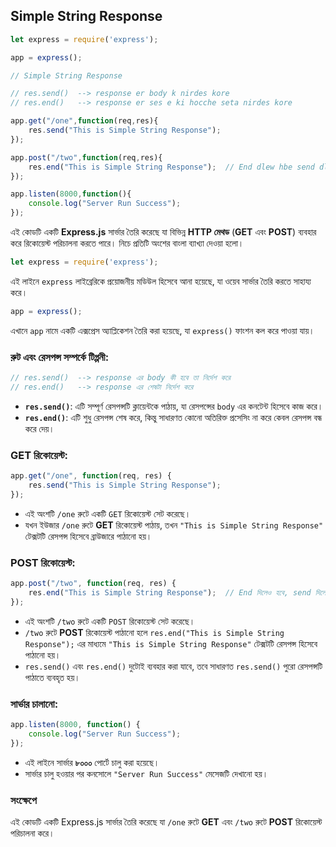 ## **Simple String Response**

```jsx
let express = require('express');

app = express();

// Simple String Response

// res.send()  --> response er body k nirdes kore
// res.end()   --> response er ses e ki hocche seta nirdes kore

app.get("/one",function(req,res){
    res.send("This is Simple String Response");
});

app.post("/two",function(req,res){
    res.end("This is Simple String Response");  // End dlew hbe send dlew hbw
});

app.listen(8000,function(){
    console.log("Server Run Success");
});
```

এই কোডটি একটি **Express.js** সার্ভার তৈরি করেছে যা বিভিন্ন **HTTP মেথড** (**GET** এবং **POST**) ব্যবহার করে রিকোয়েস্ট পরিচালনা করতে পারে। নিচে প্রতিটি অংশের বাংলা ব্যাখ্যা দেওয়া হলো।

```jsx
let express = require('express');

```

এই লাইনে `express` লাইব্রেরিকে প্রয়োজনীয় মডিউল হিসেবে আনা হয়েছে, যা ওয়েব সার্ভার তৈরি করতে সাহায্য করে।

```jsx
app = express();

```

এখানে `app` নামে একটি এক্সপ্রেস অ্যাপ্লিকেশন তৈরি করা হয়েছে, যা `express()` ফাংশন কল করে পাওয়া যায়।

### রুট এবং রেসপন্স সম্পর্কে টিপ্পনী:

```jsx
// res.send()  --> response এর body কী হবে তা নির্দেশ করে
// res.end()   --> response এর শেষটা নির্দেশ করে

```

- **`res.send()`**: এটি সম্পূর্ণ রেসপন্সটি ক্লায়েন্টকে পাঠায়, যা রেসপন্সের `body` এর কনটেন্ট হিসেবে কাজ করে।
- **`res.end()`**: এটি শুধু রেসপন্স শেষ করে, কিন্তু সাধারণত কোনো অতিরিক্ত প্রসেসিং না করে কেবল রেসপন্স বন্ধ করে দেয়।

### GET রিকোয়েস্ট:

```jsx
app.get("/one", function(req, res) {
    res.send("This is Simple String Response");
});

```

- এই অংশটি `/one` রুটে একটি `GET` রিকোয়েস্ট সেট করেছে।
- যখন ইউজার `/one` রুটে **GET** রিকোয়েস্ট পাঠায়, তখন `"This is Simple String Response"` টেক্সটটি রেসপন্স হিসেবে ব্রাউজারে পাঠানো হয়।

### POST রিকোয়েস্ট:

```jsx
app.post("/two", function(req, res) {
    res.end("This is Simple String Response");  // End দিলেও হবে, send দিলেও হবে
});

```

- এই অংশটি `/two` রুটে একটি `POST` রিকোয়েস্ট সেট করেছে।
- `/two` রুটে **POST** রিকোয়েস্ট পাঠানো হলে `res.end("This is Simple String Response");` এর মাধ্যমে `"This is Simple String Response"` টেক্সটটি রেসপন্স হিসেবে পাঠানো হয়।
- `res.send()` এবং `res.end()` দুটোই ব্যবহার করা যাবে, তবে সাধারণত `res.send()` পুরো রেসপন্সটি পাঠাতে ব্যবহৃত হয়।

### সার্ভার চালানো:

```jsx
app.listen(8000, function() {
    console.log("Server Run Success");
});

```

- এই লাইনে সার্ভার **৮০০০** পোর্টে চালু করা হয়েছে।
- সার্ভার চালু হওয়ার পর কনসোলে `"Server Run Success"` মেসেজটি দেখানো হয়।

### সংক্ষেপে

এই কোডটি একটি Express.js সার্ভার তৈরি করেছে যা `/one` রুটে **GET** এবং `/two` রুটে **POST** রিকোয়েস্ট পরিচালনা করে।